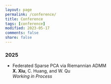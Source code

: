 ```yaml
---
layout: page
permalink: /conference/
title: Conference
tags: [conference]
modified: 2023-05-17 
comments: false
share: false
---
```







### 2025

* Federated Sparse PCA via Riemannian ADMM<br>
<b>X. Xiu</b>, C. Huang, and W. Qu<br>
<i>Working in Process</i><br>



